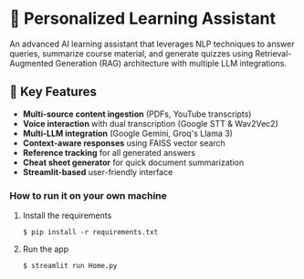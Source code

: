 # 🎈 Personalized Learning Assistant 

An advanced AI learning assistant that leverages NLP techniques to answer queries, summarize course material, and generate quizzes using Retrieval-Augmented Generation (RAG) architecture with multiple LLM integrations.

## 🌟 Key Features

- **Multi-source content ingestion** (PDFs, YouTube transcripts)
- **Voice interaction** with dual transcription (Google STT & Wav2Vec2)
- **Multi-LLM integration** (Google Gemini, Groq's Llama 3)
- **Context-aware responses** using FAISS vector search
- **Reference tracking** for all generated answers
- **Cheat sheet generator** for quick document summarization
- **Streamlit-based** user-friendly interface
  

### How to run it on your own machine

1. Install the requirements

   ```
   $ pip install -r requirements.txt
   ```

2. Run the app

   ```
   $ streamlit run Home.py
   ```
